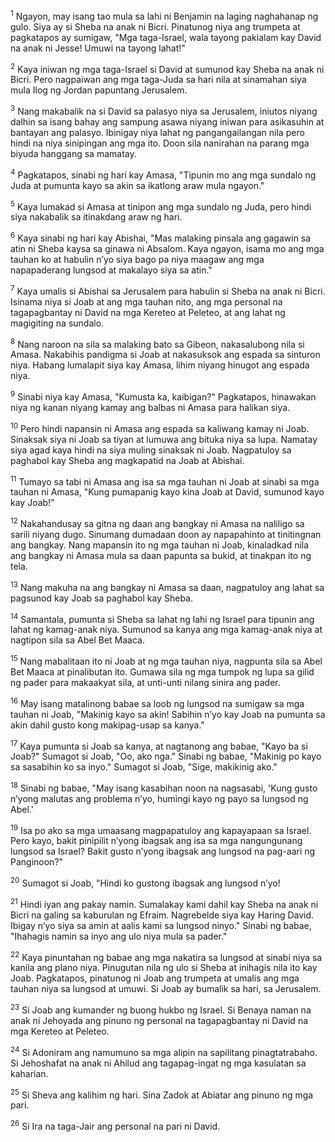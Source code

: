 <sup>1</sup>
Ngayon, may isang tao mula sa lahi ni Benjamin na laging naghahanap ng gulo. Siya ay si Sheba na anak ni Bicri. Pinatunog niya ang trumpeta at pagkatapos ay sumigaw, "Mga taga-Israel, wala tayong pakialam kay David na anak ni Jesse! Umuwi na tayong lahat!" 

<sup>2</sup>
Kaya iniwan ng mga taga-Israel si David at sumunod kay Sheba na anak ni Bicri. Pero nagpaiwan ang mga taga-Juda sa hari nila at sinamahan siya mula Ilog ng Jordan papuntang Jerusalem. 

<sup>3</sup>
Nang makabalik na si David sa palasyo niya sa Jerusalem, iniutos niyang dalhin sa isang bahay ang sampung asawa niyang iniwan para asikasuhin at bantayan ang palasyo. Ibinigay niya lahat ng pangangailangan nila pero hindi na niya sinipingan ang mga ito. Doon sila nanirahan na parang mga biyuda hanggang sa mamatay. 

<sup>4</sup>
Pagkatapos, sinabi ng hari kay Amasa, "Tipunin mo ang mga sundalo ng Juda at pumunta kayo sa akin sa ikatlong araw mula ngayon." 

<sup>5</sup>
Kaya lumakad si Amasa at tinipon ang mga sundalo ng Juda, pero hindi siya nakabalik sa itinakdang araw ng hari. 

<sup>6</sup>
Kaya sinabi ng hari kay Abishai, "Mas malaking pinsala ang gagawin sa atin ni Sheba kaysa sa ginawa ni Absalom. Kaya ngayon, isama mo ang mga tauhan ko at habulin nʼyo siya bago pa niya maagaw ang mga napapaderang lungsod at makalayo siya sa atin." 

<sup>7</sup>
Kaya umalis si Abishai sa Jerusalem para habulin si Sheba na anak ni Bicri. Isinama niya si Joab at ang mga tauhan nito, ang mga personal na tagapagbantay ni David na mga Kereteo at Peleteo, at ang lahat ng magigiting na sundalo. 

<sup>8</sup>
Nang naroon na sila sa malaking bato sa Gibeon, nakasalubong nila si Amasa. Nakabihis pandigma si Joab at nakasuksok ang espada sa sinturon niya. Habang lumalapit siya kay Amasa, lihim niyang hinugot ang espada niya. 

<sup>9</sup>
Sinabi niya kay Amasa, "Kumusta ka, kaibigan?" Pagkatapos, hinawakan niya ng kanan niyang kamay ang balbas ni Amasa para halikan siya. 

<sup>10</sup>
Pero hindi napansin ni Amasa ang espada sa kaliwang kamay ni Joab. Sinaksak siya ni Joab sa tiyan at lumuwa ang bituka niya sa lupa. Namatay siya agad kaya hindi na siya muling sinaksak ni Joab. Nagpatuloy sa paghabol kay Sheba ang magkapatid na Joab at Abishai. 

<sup>11</sup>
Tumayo sa tabi ni Amasa ang isa sa mga tauhan ni Joab at sinabi sa mga tauhan ni Amasa, "Kung pumapanig kayo kina Joab at David, sumunod kayo kay Joab!" 

<sup>12</sup>
Nakahandusay sa gitna ng daan ang bangkay ni Amasa na naliligo sa sarili niyang dugo. Sinumang dumadaan doon ay napapahinto at tinitingnan ang bangkay. Nang mapansin ito ng mga tauhan ni Joab, kinaladkad nila ang bangkay ni Amasa mula sa daan papunta sa bukid, at tinakpan ito ng tela. 

<sup>13</sup>
Nang makuha na ang bangkay ni Amasa sa daan, nagpatuloy ang lahat sa pagsunod kay Joab sa paghabol kay Sheba. 

<sup>14</sup>
Samantala, pumunta si Sheba sa lahat ng lahi ng Israel para tipunin ang lahat ng kamag-anak niya. Sumunod sa kanya ang mga kamag-anak niya at nagtipon sila sa Abel Bet Maaca. 

<sup>15</sup>
Nang mabalitaan ito ni Joab at ng mga tauhan niya, nagpunta sila sa Abel Bet Maaca at pinalibutan ito. Gumawa sila ng mga tumpok ng lupa sa gilid ng pader para makaakyat sila, at unti-unti nilang sinira ang pader. 

<sup>16</sup>
May isang matalinong babae sa loob ng lungsod na sumigaw sa mga tauhan ni Joab, "Makinig kayo sa akin! Sabihin nʼyo kay Joab na pumunta sa akin dahil gusto kong makipag-usap sa kanya." 

<sup>17</sup>
Kaya pumunta si Joab sa kanya, at nagtanong ang babae, "Kayo ba si Joab?" Sumagot si Joab, "Oo, ako nga." Sinabi ng babae, "Makinig po kayo sa sasabihin ko sa inyo." Sumagot si Joab, "Sige, makikinig ako." 

<sup>18</sup>
Sinabi ng babae, "May isang kasabihan noon na nagsasabi, 'Kung gusto nʼyong malutas ang problema nʼyo, humingi kayo ng payo sa lungsod ng Abel.' 

<sup>19</sup>
Isa po ako sa mga umaasang magpapatuloy ang kapayapaan sa Israel. Pero kayo, bakit pinipilit nʼyong ibagsak ang isa sa mga nangungunang lungsod sa Israel? Bakit gusto nʼyong ibagsak ang lungsod na pag-aari ng Panginoon?" 

<sup>20</sup>
Sumagot si Joab, "Hindi ko gustong ibagsak ang lungsod nʼyo! 

<sup>21</sup>
Hindi iyan ang pakay namin. Sumalakay kami dahil kay Sheba na anak ni Bicri na galing sa kaburulan ng Efraim. Nagrebelde siya kay Haring David. Ibigay nʼyo siya sa amin at aalis kami sa lungsod ninyo." Sinabi ng babae, "Ihahagis namin sa inyo ang ulo niya mula sa pader." 

<sup>22</sup>
Kaya pinuntahan ng babae ang mga nakatira sa lungsod at sinabi niya sa kanila ang plano niya. Pinugutan nila ng ulo si Sheba at inihagis nila ito kay Joab. Pagkatapos, pinatunog ni Joab ang trumpeta at umalis ang mga tauhan niya sa lungsod at umuwi. Si Joab ay bumalik sa hari, sa Jerusalem.

<sup>23</sup>
Si Joab ang kumander ng buong hukbo ng Israel. Si Benaya naman na anak ni Jehoyada ang pinuno ng personal na tagapagbantay ni David na mga Kereteo at Peleteo. 

<sup>24</sup>
Si Adoniram ang namumuno sa mga alipin na sapilitang pinagtatrabaho. Si Jehoshafat na anak ni Ahilud ang tagapag-ingat ng mga kasulatan sa kaharian. 

<sup>25</sup>
Si Sheva ang kalihim ng hari. Sina Zadok at Abiatar ang pinuno ng mga pari. 

<sup>26</sup>
Si Ira na taga-Jair ang personal na pari ni David.